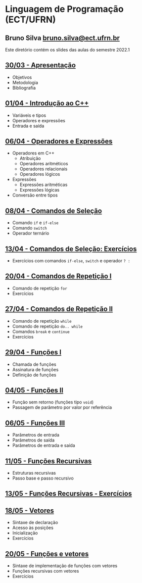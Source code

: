 # Linguagem de Programação (ECT/UFRN)

## Bruno Silva <bruno.silva@ect.ufrn.br>

Este diretório contém os slides das aulas do semestre 2022.1

## [30/03 - Apresentação](./01-intro)
 - Objetivos
 - Metodologia
 - Bibliografia

## [01/04 - Introdução ao C++](./02-cpp)
 - Variáveis e tipos
 - Operadores e expressões
 - Entrada e saída

## [06/04 - Operadores e Expressões](./03-operadores_e_expressoes/)
 - Operadores em C++
   - Atribuição
   - Operadores aritméticos
   - Operadores relacionais
   - Operadores lógicos
- Expressões
   - Expressões aritméticas
   - Expressões lógicas
- Conversão entre tipos

## [08/04 - Comandos de Seleção](./04-comandos_selecao/)
- Comando `if` e `if-else`
- Comando `switch`
- Operador ternário

## [13/04 - Comandos de Seleção: Exercícios](./exercicios_selecao/)
- Exercícios com comandos `if-else`, `switch` e operador `? :`

## [20/04 - Comandos de Repetição I](./05-comando_repeticao_for/)
- Comando de repetição `for`
- Exercícios

## [27/04 - Comandos de Repetição II](./06-comando_repeticao_while/)
- Comando de repetição `while`
- Comando de repetição `do.. while`
- Comandos `break` e `continue`
- Exercícios

## [29/04 - Funções I](./07-funcoes1/)
- Chamada de funções
- Assinatura de funções
- Definição de funções

## [04/05 - Funções II](./08-funcoes2/)
- Função sem retorno (funções tipo `void`)
- Passagem de parâmetro por valor por referência

## [06/05 - Funções III](./09-funcoes3/)
- Parâmetros de entrada
- Parâmetros de saída
- Parâmetros de entrada e saída

## [11/05 - Funções Recursivas](./10-funcoes_rec/)
- Estruturas recursivas
- Passo base e passo recursivo

## [13/05 - Funções Recursivas - Exercícios](./10a-funcoes_rec_exercicios)

## [18/05 - Vetores](./11-vetores/)
- Sintaxe de declaração
- Acesso às posições
- Inicialização
- Exercícios

## [20/05 - Funções e vetores](./12-funcoes_e_vetores/)
- Sintaxe de implementação de funções com vetores
- Funções recursivas com vetores
- Exercícios

<!--

## [10/12 - Matrizes](./13-matrizes/)
- Sintaxe de declaração
- Acesso às posições
- Inicialização
- Exercícios

## [15/12 - Geração de Números Aleatórios](./14-numeros_aleatorios/)
- Geração de números aleatórios em C++
- Geração de números aleatórios inteiros em intervalos de interesse
- Geração de números aleatórios reais
- Geração de caracteres aleatórios
- Exercícios

## [12/01 - Funções e Matrizes](./15-funcoes_e_matrizes/)
- Sintaxe de implementação de funções com matrizes
- Exercícios

## [19/01 - Strings I](./16-strings1/)
- Caractere delimitador `\0`
- Inicialização
- Entrada/saída
- Funções de manipulação de strings
    - `strlen`
    - `strcpy`
    - `strcat`
    - `strcmp`

## [21/01 - Strings II](./17-strings2/)
- Leitura de strings com espaços em branco
- Exercícios

## [28/01 - Tipos Estruturados I](./18-tipos_estruturados1/)
- Definição de tipos estruturados
- Operações com variáveis de tipos estruturados
- Vetores de variáveis de tipos estruturados
- Exercícios

## [02/02 - Tipos Estruturados II](./19-tipos_estruturados2/)
- Uso de tipos estruturados em funções
- Exercícios

## [09/02 - Ordenação](./20-ordenacao/)
- Ordenação
- Ordenação com tipos estruturados
  - Ordem crescente/decrescente de campos numéricos
  - Ordem alfabética de campos string

-->